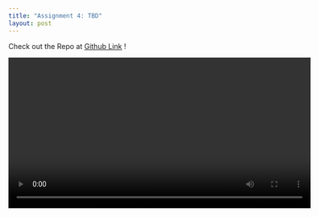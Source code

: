 ```yaml
---
title: "Assignment 4: TBD"
layout: post
---
```


Check out the Repo at [Github Link] !

<video width="600" controls>
  <source src="./../assets/videos/assets/Assignment 4 Demo Vid.mov" type="video/mov">
  Video supposed to be here.
</video>


[Github Link]: https://github.com/jniss1/jniss-assignment-4.git
